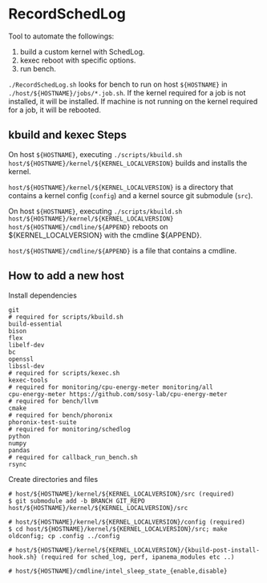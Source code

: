# RecordSchedLog

Tool to automate the followings:

1) build a custom kernel with SchedLog.
2) kexec reboot with specific options.
3) run bench.

`./RecordSchedLog.sh` looks for bench to run on host `${HOSTNAME}` in `./host/${HOSTNAME}/jobs/*.job.sh`.
If the kernel required for a job is not installed, it will be installed.
If machine is not running on the kernel required for a job, it will be rebooted.

## kbuild and kexec Steps

On host `${HOSTNAME}`, executing `./scripts/kbuild.sh host/${HOSTNAME}/kernel/${KERNEL_LOCALVERSION}` builds and installs the kernel.

`host/${HOSTNAME}/kernel/${KERNEL_LOCALVERSION}` is a directory that contains a kernel config (`config`) and a kernel source git submodule (`src`).

On host `${HOSTNAME}`, executing `./scripts/kbuild.sh host/${HOSTNAME}/kernel/${KERNEL_LOCALVERSION} host/${HOSTNAME}/cmdline/${APPEND}` reboots on ${KERNEL_LOCALVERSION} with the cmdline ${APPEND}.

`host/${HOSTNAME}/cmdline/${APPEND}` is a file that contains a cmdline.

## How to add a new host

Install dependencies
```
git
# required for scripts/kbuild.sh
build-essential
bison
flex
libelf-dev
bc
openssl
libssl-dev
# required for scripts/kexec.sh
kexec-tools 
# required for monitoring/cpu-energy-meter monitoring/all
cpu-energy-meter https://github.com/sosy-lab/cpu-energy-meter 
# required for bench/llvm
cmake
# required for bench/phoronix
phoronix-test-suite
# required for monitoring/schedlog
python
numpy
pandas
# required for callback_run_bench.sh
rsync
```
Create directories and files
```
# host/${HOSTNAME}/kernel/${KERNEL_LOCALVERSION}/src (required)
$ git submodule add -b BRANCH GIT_REPO host/${HOSTNAME}/kernel/${KERNEL_LOCALVERSION}/src

# host/${HOSTNAME}/kernel/${KERNEL_LOCALVERSION}/config (required)
$ cd host/${HOSTNAME}/kernel/${KERNEL_LOCALVERSION}/src; make oldconfig; cp .config ../config

# host/${HOSTNAME}/kernel/${KERNEL_LOCALVERSION}/{kbuild-post-install-hook.sh} (required for sched_log, perf, ipanema_modules etc ..)

# host/${HOSTNAME}/cmdline/intel_sleep_state_{enable,disable}
```
